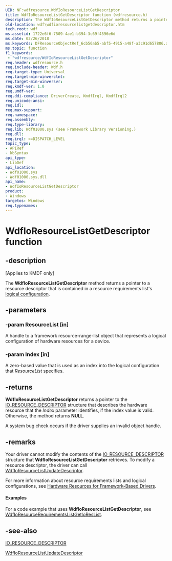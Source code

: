 ```yaml
---
UID: NF:wdfresource.WdfIoResourceListGetDescriptor
title: WdfIoResourceListGetDescriptor function (wdfresource.h)
description: The WdfIoResourceListGetDescriptor method returns a pointer to a resource descriptor that is contained in a resource requirements list's logical configuration.
old-location: wdf\wdfioresourcelistgetdescriptor.htm
tech.root: wdf
ms.assetid: 1722e6f6-7509-4ae1-b394-3c69f4596e6d
ms.date: 02/26/2018
ms.keywords: DFResourceObjectRef_6cb56ab5-abf5-4915-a48f-a3c91d657806.xml, WdfIoResourceListGetDescriptor, WdfIoResourceListGetDescriptor method, kmdf.wdfioresourcelistgetdescriptor, wdf.wdfioresourcelistgetdescriptor, wdfresource/WdfIoResourceListGetDescriptor
ms.topic: function
f1_keywords:
 - "wdfresource/WdfIoResourceListGetDescriptor"
req.header: wdfresource.h
req.include-header: Wdf.h
req.target-type: Universal
req.target-min-winverclnt: 
req.target-min-winversvr: 
req.kmdf-ver: 1.0
req.umdf-ver: 
req.ddi-compliance: DriverCreate, KmdfIrql, KmdfIrql2
req.unicode-ansi: 
req.idl: 
req.max-support: 
req.namespace: 
req.assembly: 
req.type-library: 
req.lib: Wdf01000.sys (see Framework Library Versioning.)
req.dll: 
req.irql: <=DISPATCH_LEVEL
topic_type:
- APIRef
- kbSyntax
api_type:
- LibDef
api_location:
- Wdf01000.sys
- Wdf01000.sys.dll
api_name:
- WdfIoResourceListGetDescriptor
product:
- Windows
targetos: Windows
req.typenames: 
---
```


# WdfIoResourceListGetDescriptor function


## -description


<p class="CCE_Message">[Applies to KMDF only]</p>

The <b>WdfIoResourceListGetDescriptor</b> method returns a pointer to a resource descriptor that is contained in a resource requirements list's <a href="https://docs.microsoft.com/windows-hardware/drivers/kernel/hardware-resources">logical configuration</a>.


## -parameters




### -param ResourceList [in]

A handle to a framework resource-range-list object that represents a logical configuration of hardware resources for a device.


### -param Index [in]

A zero-based value that is used as an index into the logical configuration that <i>ResourceList</i> specifies.


## -returns



<b>WdfIoResourceListGetDescriptor</b> returns a pointer to the <a href="https://docs.microsoft.com/windows-hardware/drivers/ddi/content/wdm/ns-wdm-_io_resource_descriptor">IO_RESOURCE_DESCRIPTOR</a> structure that describes the hardware resource that the <i>Index</i> parameter identifies, if the index value is valid. Otherwise, the method returns <b>NULL</b>.

A system bug check occurs if the driver supplies an invalid object handle.






## -remarks



Your driver cannot modify the contents of the <a href="https://docs.microsoft.com/windows-hardware/drivers/ddi/content/wdm/ns-wdm-_io_resource_descriptor">IO_RESOURCE_DESCRIPTOR</a> structure that <b>WdfIoResourceListGetDescriptor</b> retrieves. To modify a resource descriptor, the driver can call <a href="https://docs.microsoft.com/windows-hardware/drivers/ddi/content/wdfresource/nf-wdfresource-wdfioresourcelistupdatedescriptor">WdfIoResourceListUpdateDescriptor</a>.

For more information about resource requirements lists and logical configurations, see <a href="https://docs.microsoft.com/windows-hardware/drivers/wdf/hardware-resources-for-kmdf-drivers">Hardware Resources for Framework-Based Drivers</a>.


#### Examples

For a code example that uses <b>WdfIoResourceListGetDescriptor</b>, see <a href="https://docs.microsoft.com/windows-hardware/drivers/ddi/content/wdfresource/nf-wdfresource-wdfioresourcerequirementslistgetioreslist">WdfIoResourceRequirementsListGetIoResList</a>.

<div class="code"></div>



## -see-also




<a href="https://docs.microsoft.com/windows-hardware/drivers/ddi/content/wdm/ns-wdm-_io_resource_descriptor">IO_RESOURCE_DESCRIPTOR</a>



<a href="https://docs.microsoft.com/windows-hardware/drivers/ddi/content/wdfresource/nf-wdfresource-wdfioresourcelistupdatedescriptor">WdfIoResourceListUpdateDescriptor</a>
 

 

